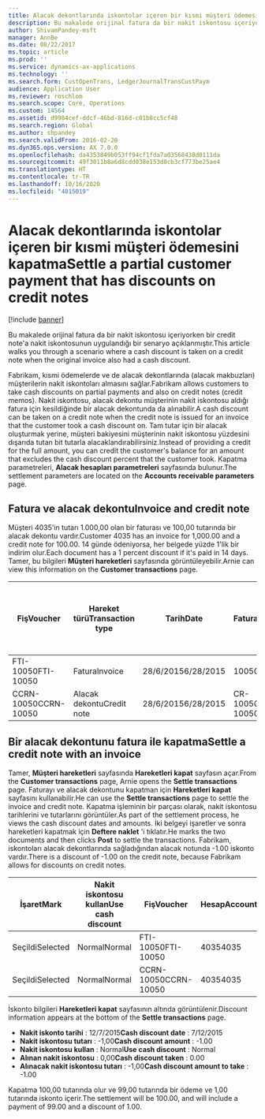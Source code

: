```yaml
---
title: Alacak dekontlarında iskontolar içeren bir kısmi müşteri ödemesini kapatma
description: Bu makalede orijinal fatura da bir nakit iskontosu içeriyorken bir credit note'a nakit iskontosunun uygulandığı bir senaryo açıklanmıştır.
author: ShivamPandey-msft
manager: AnnBe
ms.date: 08/22/2017
ms.topic: article
ms.prod: ''
ms.service: dynamics-ax-applications
ms.technology: ''
ms.search.form: CustOpenTrans, LedgerJournalTransCustPaym
audience: Application User
ms.reviewer: roschlom
ms.search.scope: Core, Operations
ms.custom: 14564
ms.assetid: d9984cef-ddcf-46bd-816d-c01b8cc5cf48
ms.search.region: Global
ms.author: shpandey
ms.search.validFrom: 2016-02-28
ms.dyn365.ops.version: AX 7.0.0
ms.openlocfilehash: da4353849b053ff94cf1fda7a03568438d0111da
ms.sourcegitcommit: 49f3011b8a6d8cdd038e153d8cb3cf773be25ae4
ms.translationtype: HT
ms.contentlocale: tr-TR
ms.lasthandoff: 10/16/2020
ms.locfileid: "4015019"
---
```

# <a name="settle-a-partial-customer-payment-that-has-discounts-on-credit-notes"></a><span data-ttu-id="f68b7-103">Alacak dekontlarında iskontolar içeren bir kısmi müşteri ödemesini kapatma</span><span class="sxs-lookup"><span data-stu-id="f68b7-103">Settle a partial customer payment that has discounts on credit notes</span></span>

[!include [banner](../includes/banner.md)]

<span data-ttu-id="f68b7-104">Bu makalede orijinal fatura da bir nakit iskontosu içeriyorken bir credit note'a nakit iskontosunun uygulandığı bir senaryo açıklanmıştır.</span><span class="sxs-lookup"><span data-stu-id="f68b7-104">This article walks you through a scenario where a cash discount is taken on a credit note when the original invoice also had a cash discount.</span></span> 

<span data-ttu-id="f68b7-105">Fabrikam, kısmi ödemelerde ve de alacak dekontlarında (alacak makbuzları) müşterilerin nakit iskontoları almasını sağlar.</span><span class="sxs-lookup"><span data-stu-id="f68b7-105">Fabrikam allows customers to take cash discounts on partial payments and also on credit notes (credit memos).</span></span> <span data-ttu-id="f68b7-106">Nakit iskontosu, alacak dekontu müşterinin nakit iskontosu aldığı fatura için kesildiğinde bir alacak dekontunda da alınabilir.</span><span class="sxs-lookup"><span data-stu-id="f68b7-106">A cash discount can be taken on a credit note when the credit note is issued for an invoice that the customer took a cash discount on.</span></span> <span data-ttu-id="f68b7-107">Tam tutar için bir alacak oluşturmak yerine, müşteri bakiyesini müşterinin nakit iskontosu yüzdesini dışarıda tutan bit tutarla alacaklandırabilirsiniz.</span><span class="sxs-lookup"><span data-stu-id="f68b7-107">Instead of providing a credit for the full amount, you can credit the customer's balance for an amount that excludes the cash discount percent that the customer took.</span></span> <span data-ttu-id="f68b7-108">Kapatma parametreleri, **Alacak hesapları parametreleri** sayfasında bulunur.</span><span class="sxs-lookup"><span data-stu-id="f68b7-108">The settlement parameters are located on the **Accounts receivable parameters** page.</span></span>

## <a name="invoice-and-credit-note"></a><span data-ttu-id="f68b7-109">Fatura ve alacak dekontu</span><span class="sxs-lookup"><span data-stu-id="f68b7-109">Invoice and credit note</span></span>
<span data-ttu-id="f68b7-110">Müşteri 4035'in tutarı 1.000,00 olan bir faturası ve 100,00 tutarında bir alacak dekontu vardır.</span><span class="sxs-lookup"><span data-stu-id="f68b7-110">Customer 4035 has an invoice for 1,000.00 and a credit note for 100.00.</span></span> <span data-ttu-id="f68b7-111">14 günde ödeniyorsa, her belgede yüzde 1'lik bir indirim olur.</span><span class="sxs-lookup"><span data-stu-id="f68b7-111">Each document has a 1 percent discount if it's paid in 14 days.</span></span> <span data-ttu-id="f68b7-112">Tamer, bu bilgileri **Müşteri hareketleri** sayfasında görüntüleyebilir.</span><span class="sxs-lookup"><span data-stu-id="f68b7-112">Arnie can view this information on the **Customer transactions** page.</span></span>

| <span data-ttu-id="f68b7-113">Fiş</span><span class="sxs-lookup"><span data-stu-id="f68b7-113">Voucher</span></span>    | <span data-ttu-id="f68b7-114">Hareket türü</span><span class="sxs-lookup"><span data-stu-id="f68b7-114">Transaction type</span></span> | <span data-ttu-id="f68b7-115">Tarih</span><span class="sxs-lookup"><span data-stu-id="f68b7-115">Date</span></span>      | <span data-ttu-id="f68b7-116">Fatura</span><span class="sxs-lookup"><span data-stu-id="f68b7-116">Invoice</span></span>  | <span data-ttu-id="f68b7-117">Hareket para birimi borcundaki tutar</span><span class="sxs-lookup"><span data-stu-id="f68b7-117">Amount in transaction currency debit</span></span> | <span data-ttu-id="f68b7-118">Hareket para birimi alacağındaki tutar</span><span class="sxs-lookup"><span data-stu-id="f68b7-118">Amount in transaction currency credit</span></span> | <span data-ttu-id="f68b7-119">Kalan</span><span class="sxs-lookup"><span data-stu-id="f68b7-119">Balance</span></span>  | <span data-ttu-id="f68b7-120">Para Birimi</span><span class="sxs-lookup"><span data-stu-id="f68b7-120">Currency</span></span> |
|------------|------------------|-----------|----------|--------------------------------------|---------------------------------------|----------|----------|
| <span data-ttu-id="f68b7-121">FTI-10050</span><span class="sxs-lookup"><span data-stu-id="f68b7-121">FTI-10050</span></span>  | <span data-ttu-id="f68b7-122">Fatura</span><span class="sxs-lookup"><span data-stu-id="f68b7-122">Invoice</span></span>          | <span data-ttu-id="f68b7-123">28/6/2015</span><span class="sxs-lookup"><span data-stu-id="f68b7-123">6/28/2015</span></span> | <span data-ttu-id="f68b7-124">10050</span><span class="sxs-lookup"><span data-stu-id="f68b7-124">10050</span></span>    | <span data-ttu-id="f68b7-125">1.000,00</span><span class="sxs-lookup"><span data-stu-id="f68b7-125">1,000.00</span></span>                             |                                       | <span data-ttu-id="f68b7-126">1.000,00</span><span class="sxs-lookup"><span data-stu-id="f68b7-126">1,000.00</span></span> | <span data-ttu-id="f68b7-127">ABD Doları</span><span class="sxs-lookup"><span data-stu-id="f68b7-127">USD</span></span>      |
| <span data-ttu-id="f68b7-128">CCRN-10050</span><span class="sxs-lookup"><span data-stu-id="f68b7-128">CCRN-10050</span></span> | <span data-ttu-id="f68b7-129">Alacak dekontu</span><span class="sxs-lookup"><span data-stu-id="f68b7-129">Credit note</span></span>      | <span data-ttu-id="f68b7-130">28/6/2015</span><span class="sxs-lookup"><span data-stu-id="f68b7-130">6/28/2015</span></span> | <span data-ttu-id="f68b7-131">CR-10050</span><span class="sxs-lookup"><span data-stu-id="f68b7-131">CR-10050</span></span> |                                      | <span data-ttu-id="f68b7-132">100,00</span><span class="sxs-lookup"><span data-stu-id="f68b7-132">100.00</span></span>                                | <span data-ttu-id="f68b7-133">-100,00</span><span class="sxs-lookup"><span data-stu-id="f68b7-133">-100.00</span></span>  | <span data-ttu-id="f68b7-134">ABD Doları</span><span class="sxs-lookup"><span data-stu-id="f68b7-134">USD</span></span>      |

## <a name="settle-a-credit-note-with-an-invoice"></a><span data-ttu-id="f68b7-135">Bir alacak dekontunu fatura ile kapatma</span><span class="sxs-lookup"><span data-stu-id="f68b7-135">Settle a credit note with an invoice</span></span>
<span data-ttu-id="f68b7-136">Tamer, **Müşteri hareketleri** sayfasında **Hareketleri kapat** sayfasın açar.</span><span class="sxs-lookup"><span data-stu-id="f68b7-136">From the **Customer transactions** page, Arnie opens the **Settle transactions** page.</span></span> <span data-ttu-id="f68b7-137">Faturayı ve alacak dekontunu kapatman için **Hareketleri kapat** sayfasını kullanabilir.</span><span class="sxs-lookup"><span data-stu-id="f68b7-137">He can use the **Settle transactions** page to settle the invoice and credit note.</span></span> <span data-ttu-id="f68b7-138">Kapatma işleminin bir parçası olarak, nakit iskontosu tarihlerini ve tutarlarını görüntüler.</span><span class="sxs-lookup"><span data-stu-id="f68b7-138">As part of the settlement process, he views the cash discount dates and amounts.</span></span> <span data-ttu-id="f68b7-139">İki belgeyi işaretler ve sonra hareketleri kapatmak için **Deftere naklet** 'i tıklatır.</span><span class="sxs-lookup"><span data-stu-id="f68b7-139">He marks the two documents and then clicks **Post** to settle the transactions.</span></span> <span data-ttu-id="f68b7-140">Fabrikam, iskontoları alacak dekontlarında sağladığından alacak notunda -1.00 iskonto vardır.</span><span class="sxs-lookup"><span data-stu-id="f68b7-140">There is a discount of -1.00 on the credit note, because Fabrikam allows for discounts on credit notes.</span></span>

| <span data-ttu-id="f68b7-141">İşaret</span><span class="sxs-lookup"><span data-stu-id="f68b7-141">Mark</span></span>     | <span data-ttu-id="f68b7-142">Nakit iskontosu kullan</span><span class="sxs-lookup"><span data-stu-id="f68b7-142">Use cash discount</span></span> | <span data-ttu-id="f68b7-143">Fiş</span><span class="sxs-lookup"><span data-stu-id="f68b7-143">Voucher</span></span>    | <span data-ttu-id="f68b7-144">Hesap</span><span class="sxs-lookup"><span data-stu-id="f68b7-144">Account</span></span> | <span data-ttu-id="f68b7-145">Tarih</span><span class="sxs-lookup"><span data-stu-id="f68b7-145">Date</span></span>      | <span data-ttu-id="f68b7-146">Vade tarihi</span><span class="sxs-lookup"><span data-stu-id="f68b7-146">Due date</span></span>  | <span data-ttu-id="f68b7-147">Fatura</span><span class="sxs-lookup"><span data-stu-id="f68b7-147">Invoice</span></span>  | <span data-ttu-id="f68b7-148">Hareket para birimi cinsinden tutar</span><span class="sxs-lookup"><span data-stu-id="f68b7-148">Amount in transaction currency</span></span> | <span data-ttu-id="f68b7-149">Para Birimi</span><span class="sxs-lookup"><span data-stu-id="f68b7-149">Currency</span></span> | <span data-ttu-id="f68b7-150">Kapatılacak tutar</span><span class="sxs-lookup"><span data-stu-id="f68b7-150">Amount to settle</span></span> |
|----------|-------------------|------------|---------|-----------|-----------|----------|--------------------------------|----------|------------------|
| <span data-ttu-id="f68b7-151">Seçildi</span><span class="sxs-lookup"><span data-stu-id="f68b7-151">Selected</span></span> | <span data-ttu-id="f68b7-152">Normal</span><span class="sxs-lookup"><span data-stu-id="f68b7-152">Normal</span></span>            | <span data-ttu-id="f68b7-153">FTI-10050</span><span class="sxs-lookup"><span data-stu-id="f68b7-153">FTI-10050</span></span>  | <span data-ttu-id="f68b7-154">4035</span><span class="sxs-lookup"><span data-stu-id="f68b7-154">4035</span></span>    | <span data-ttu-id="f68b7-155">28/6/2015</span><span class="sxs-lookup"><span data-stu-id="f68b7-155">6/28/2015</span></span> | <span data-ttu-id="f68b7-156">28/7/2015</span><span class="sxs-lookup"><span data-stu-id="f68b7-156">7/28/2015</span></span> | <span data-ttu-id="f68b7-157">10050</span><span class="sxs-lookup"><span data-stu-id="f68b7-157">10050</span></span>    | <span data-ttu-id="f68b7-158">1.000,00</span><span class="sxs-lookup"><span data-stu-id="f68b7-158">1,000.00</span></span>                       | <span data-ttu-id="f68b7-159">ABD Doları</span><span class="sxs-lookup"><span data-stu-id="f68b7-159">USD</span></span>      | <span data-ttu-id="f68b7-160">990,00</span><span class="sxs-lookup"><span data-stu-id="f68b7-160">990.00</span></span>           |
| <span data-ttu-id="f68b7-161">Seçildi</span><span class="sxs-lookup"><span data-stu-id="f68b7-161">Selected</span></span> | <span data-ttu-id="f68b7-162">Normal</span><span class="sxs-lookup"><span data-stu-id="f68b7-162">Normal</span></span>            | <span data-ttu-id="f68b7-163">CCRN-10050</span><span class="sxs-lookup"><span data-stu-id="f68b7-163">CCRN-10050</span></span> | <span data-ttu-id="f68b7-164">4035</span><span class="sxs-lookup"><span data-stu-id="f68b7-164">4035</span></span>    | <span data-ttu-id="f68b7-165">28/6/2015</span><span class="sxs-lookup"><span data-stu-id="f68b7-165">6/28/2015</span></span> | <span data-ttu-id="f68b7-166">28/7/2015</span><span class="sxs-lookup"><span data-stu-id="f68b7-166">7/28/2015</span></span> | <span data-ttu-id="f68b7-167">CR-10050</span><span class="sxs-lookup"><span data-stu-id="f68b7-167">CR-10050</span></span> | <span data-ttu-id="f68b7-168">-100,00</span><span class="sxs-lookup"><span data-stu-id="f68b7-168">-100.00</span></span>                        | <span data-ttu-id="f68b7-169">ABD Doları</span><span class="sxs-lookup"><span data-stu-id="f68b7-169">USD</span></span>      | <span data-ttu-id="f68b7-170">-99,00</span><span class="sxs-lookup"><span data-stu-id="f68b7-170">-99.00</span></span>           |

<span data-ttu-id="f68b7-171">İskonto bilgileri **Hareketleri kapat** sayfasının altında görüntülenir.</span><span class="sxs-lookup"><span data-stu-id="f68b7-171">Discount information appears at the bottom of the **Settle transactions** page.</span></span>

- <span data-ttu-id="f68b7-172">**Nakit iskonto tarihi** : 12/7/2015</span><span class="sxs-lookup"><span data-stu-id="f68b7-172">**Cash discount date** : 7/12/2015</span></span> 
- <span data-ttu-id="f68b7-173">**Nakit iskontosu tutarı** : -1,00</span><span class="sxs-lookup"><span data-stu-id="f68b7-173">**Cash discount amount** : -1.00</span></span>     
- <span data-ttu-id="f68b7-174">**Nakit iskontosu kullan** : Normal</span><span class="sxs-lookup"><span data-stu-id="f68b7-174">**Use cash discount** : Normal</span></span>    
- <span data-ttu-id="f68b7-175">**Alınan nakit iskontosu** : 0,00</span><span class="sxs-lookup"><span data-stu-id="f68b7-175">**Cash discount taken** : 0.00</span></span>      
- <span data-ttu-id="f68b7-176">**Alınacak nakit iskontosu tutarı** : -1,00</span><span class="sxs-lookup"><span data-stu-id="f68b7-176">**Cash discount amount to take** : -1.00</span></span>     

<span data-ttu-id="f68b7-177">Kapatma 100,00 tutarında olur ve 99,00 tutarında bir ödeme ve 1,00 tutarında iskonto içerir.</span><span class="sxs-lookup"><span data-stu-id="f68b7-177">The settlement will be 100.00, and will include a payment of 99.00 and a discount of 1.00.</span></span>



